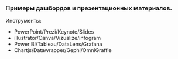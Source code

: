 ### Примеры дашбордов и презентационных материалов.
Инструменты:
- PowerPoint/Prezi/Keynote/Slides 
- illustrator/Canva/Vizualize/infogram
- Power BI/Tableau/DataLens/Grafana
- Chartjs/Datawrapper/Gephi/OmniGraffle
